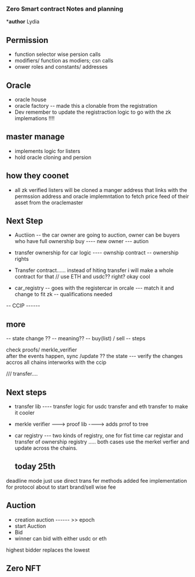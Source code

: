 ### Zero Smart contract Notes and planning
***author** Lydia

## Permission
- function selector wise persion calls
- modifiers/ function as modiers; csn calls
- onwer roles and constants/ addresses

## Oracle
- oracle house
- oracle factory -- made this a clonable from the registration
- Dev remember to update the registraction logic to go with the zk implemations !!!!

## master manage
- implements logic for listers
- hold oracle cloning and persion 

## how they coonet
- all zk verified listers will be cloned a manger address that links with the permssion address and oracle implemntation to fetch price feed of their asset from the oraclemaster


## Next Step

- Auctiion -- the car owner are going to auction, owner can be buyers who have full ownership
buy ---- new owner --- aution 

- transfer ownership for car logic ---- ownship contract -- ownership rights 
  
- Transfer contract...... instead of hiting transfer i will make a whole contract for that
// use ETH and usdc?? right? okay cool
  
- car_registry -- goes with the registercar in orcale --- match it and change to fit zk -- qualifications needed

-- CCIP ------

## more 
-- state change ?? -- meaning??
-- buy(list) / sell
-- steps 

check proofs/ merkle_verifier  
after the events happen, sync /update ?? the state --- verify the changes accros all chains
interworks with the ccip


/// transfer....

## Next steps
- transfer lib ---- transfer logic for usdc transfer and eth transfer to make it cooler
- merkle verifier ---> proof lib ----> adds prrof to tree
- car registry --- two kinds of registry, one for fist time car registar and transfer of ownership registry ..... both cases use the merkel verfier and update across the chains.

  ## today 25th
deadline mode just use direct trans
fer methods
added fee implementation for protocol
about to start brand/sell wise fee 

## Auction
- creation auction ------ >> epoch 
- start Auction
- Bid
- winner
can bid with either usdc or eth

highest bidder replaces the lowest

## Zero NFT

